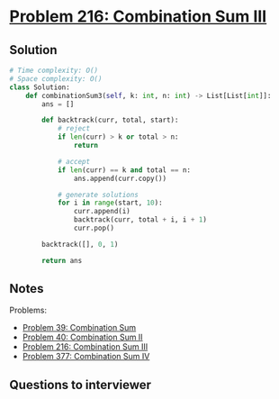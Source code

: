 # [Problem 216: Combination Sum III](https://leetcode.com/problems/combination-sum-iii/)

## Solution

```py
# Time complexity: O()
# Space complexity: O()
class Solution:
    def combinationSum3(self, k: int, n: int) -> List[List[int]]:
        ans = []

        def backtrack(curr, total, start):
            # reject
            if len(curr) > k or total > n:
                return

            # accept
            if len(curr) == k and total == n:
                ans.append(curr.copy())

            # generate solutions
            for i in range(start, 10):
                curr.append(i)
                backtrack(curr, total + i, i + 1)
                curr.pop()

        backtrack([], 0, 1)

        return ans
```

## Notes

Problems:

- [Problem 39: Combination Sum](https://leetcode.com/problems/combination-sum/)
- [Problem 40: Combination Sum II](https://leetcode.com/problems/combination-sum-ii/)
- [Problem 216: Combination Sum III](https://leetcode.com/problems/combination-sum-iii/)
- [Problem 377: Combination Sum IV](https://leetcode.com/problems/combination-sum-iv/)

## Questions to interviewer
